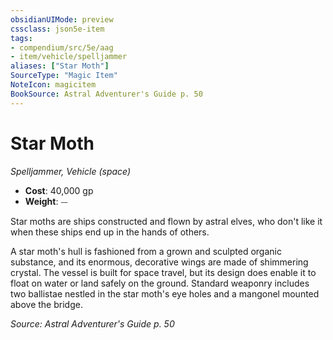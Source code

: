 ```yaml
---
obsidianUIMode: preview
cssclass: json5e-item
tags:
- compendium/src/5e/aag
- item/vehicle/spelljammer
aliases: ["Star Moth"]
SourceType: "Magic Item"
NoteIcon: magicitem
BookSource: Astral Adventurer's Guide p. 50
---
```

# Star Moth
*Spelljammer, Vehicle (space)*  

- **Cost**: 40,000 gp
- **Weight**: ⏤

Star moths are ships constructed and flown by astral elves, who don't like it when these ships end up in the hands of others.

A star moth's hull is fashioned from a grown and sculpted organic substance, and its enormous, decorative wings are made of shimmering crystal. The vessel is built for space travel, but its design does enable it to float on water or land safely on the ground. Standard weaponry includes two ballistae nestled in the star moth's eye holes and a mangonel mounted above the bridge.

*Source: Astral Adventurer's Guide p. 50*